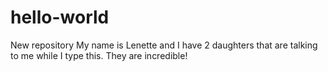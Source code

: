 # hello-world
New repository
My name is Lenette and I have 2 daughters that are talking to me while I type this. They are incredible!
